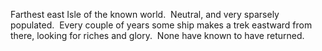 Farthest east Isle of the known world.  Neutral, and very sparsely populated.  Every couple of years some ship makes a trek eastward from there, looking for riches and glory.  None have known to have returned.